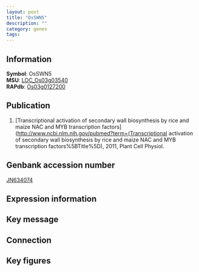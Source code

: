 ```yaml
---
layout: post
title: "OsSWN5"
description: ""
category: genes
tags: 
---
```


## Information
__Symbol__: OsSWN5  
__MSU__: [LOC_Os03g03540](http://rice.plantbiology.msu.edu/cgi-bin/ORF_infopage.cgi?orf=LOC_Os03g03540)  
__RAPdb__: [Os03g0127200](http://rapdb.dna.affrc.go.jp/viewer/gbrowse_details/irgsp1?name=Os03g0127200)  

## Publication
1. [Transcriptional activation of secondary wall biosynthesis by rice and maize NAC and MYB transcription factors](http://www.ncbi.nlm.nih.gov/pubmed?term=(Transcriptional activation of secondary wall biosynthesis by rice and maize NAC and MYB transcription factors%5BTitle%5D), 2011, Plant Cell Physiol.

## Genbank accession number
[JN634074](http://www.ncbi.nlm.nih.gov/nuccore/JN634074)

## Expression information

## Key message

## Connection

## Key figures


